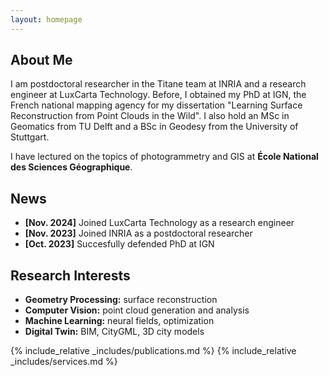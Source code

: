 ```yaml
---
layout: homepage
---
```


## About Me

I am postdoctoral researcher in the Titane team at INRIA and a research engineer at LuxCarta Technology. Before, I obtained my PhD at IGN, the French national mapping agency for my dissertation "Learning Surface Reconstruction from Point Clouds in the Wild". I also hold an MSc in Geomatics from TU Delft and a BSc in Geodesy from the University of Stuttgart.

I have lectured on the topics of photogrammetry and GIS at **École National des Sciences Géographique**.

## News

- **[Nov. 2024]** Joined LuxCarta Technology as a research engineer
- **[Nov. 2023]** Joined INRIA as a postdoctoral researcher
- **[Oct. 2023]** Succesfully defended PhD at IGN

## Research Interests

- **Geometry Processing:** surface reconstruction
- **Computer Vision:** point cloud generation and analysis
- **Machine Learning:** neural fields, optimization
- **Digital Twin:** BIM, CityGML, 3D city models


{% include_relative _includes/publications.md %}
{% include_relative _includes/services.md %}
